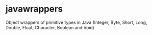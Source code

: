 # javawrappers
Object wrappers of primitive types in Java (Integer, Byte, Short, Long, Double, Float, Character, Boolean and Void)

